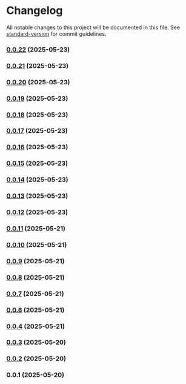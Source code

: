 # Changelog

All notable changes to this project will be documented in this file. See [standard-version](https://github.com/conventional-changelog/standard-version) for commit guidelines.

### [0.0.22](https://github.com/clintjansen/smartspai-chat/compare/v0.0.21...v0.0.22) (2025-05-23)

### [0.0.21](https://github.com/clintjansen/smartspai-chat/compare/v0.0.20...v0.0.21) (2025-05-23)

### [0.0.20](https://github.com/clintjansen/smartspai-chat/compare/v0.0.19...v0.0.20) (2025-05-23)

### [0.0.19](https://github.com/clintjansen/smartspai-chat/compare/v0.0.18...v0.0.19) (2025-05-23)

### [0.0.18](https://github.com/clintjansen/smartspai-chat/compare/v0.0.17...v0.0.18) (2025-05-23)

### [0.0.17](https://github.com/clintjansen/smartspai-chat/compare/v0.0.16...v0.0.17) (2025-05-23)

### [0.0.16](https://github.com/clintjansen/smartspai-chat/compare/v0.0.15...v0.0.16) (2025-05-23)

### [0.0.15](https://github.com/clintjansen/smartspai-chat/compare/v0.0.14...v0.0.15) (2025-05-23)

### [0.0.14](https://github.com/clintjansen/smartspai-chat/compare/v0.0.13...v0.0.14) (2025-05-23)

### [0.0.13](https://github.com/clintjansen/smartspai-chat/compare/v0.0.12...v0.0.13) (2025-05-23)

### [0.0.12](https://github.com/clintjansen/smartspai-chat/compare/v0.0.11...v0.0.12) (2025-05-23)

### [0.0.11](https://github.com/clintjansen/smartspai-chat/compare/v0.0.10...v0.0.11) (2025-05-21)

### [0.0.10](https://github.com/clintjansen/smartspai-chat/compare/v0.0.9...v0.0.10) (2025-05-21)

### [0.0.9](https://github.com/clintjansen/smartspai-chat/compare/v0.0.8...v0.0.9) (2025-05-21)

### [0.0.8](https://github.com/clintjansen/smartspai-chat/compare/v0.0.7...v0.0.8) (2025-05-21)

### [0.0.7](https://github.com/clintjansen/smartspai-chat/compare/v0.0.6...v0.0.7) (2025-05-21)

### [0.0.6](https://github.com/clintjansen/smartspai-chat/compare/v0.0.5...v0.0.6) (2025-05-21)

### [0.0.4](https://github.com/clintjansen/smartspai-chat/compare/v0.0.3...v0.0.4) (2025-05-21)

### [0.0.3](https://github.com/clintjansen/smartspai-chat/compare/v0.0.2...v0.0.3) (2025-05-20)

### [0.0.2](https://github.com/clintjansen/smartspai-chat/compare/v0.0.1...v0.0.2) (2025-05-20)

### 0.0.1 (2025-05-20)
